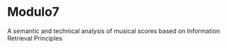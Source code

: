 # Modulo7
A semantic and technical analysis of musical scores based on Information Retrieval Principles
